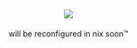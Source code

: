 <h1 align="center">
<img src="https://cdn.7tv.app/emote/62894255ce2df92d956468e3/3x.webp"></img>
</h1>
<p align="center">will be reconfigured in nix soon™️</p>
